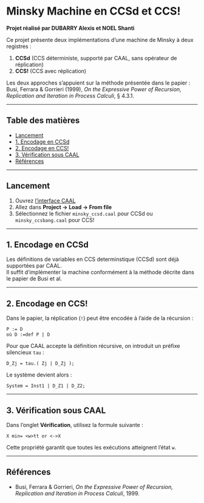 # Minsky Machine en CCSd et CCS!

**Projet réalisé par DUBARRY Alexis et NOEL Shanti**

Ce projet présente deux implémentations d’une machine de Minsky à deux registres :

1. **CCSd** (CCS déterministe, supporté par CAAL, sans opérateur de réplication)
2. **CCS!** (CCS avec réplication)

Les deux approches s’appuient sur la méthode présentée dans le papier :  
Busi, Ferrara & Gorrieri (1999), *On the Expressive Power of Recursion, Replication and Iteration in Process Calculi*, § 4.3.1.

---

## Table des matières

- [Lancement](#lancement)  
- [1. Encodage en CCSd](#1-encodage-en-ccsd)  
- [2. Encodage en CCS!](#2-encodage-en-ccs)  
- [3. Vérification sous CAAL](#3-v%C3%A9rification-sous-caal)  
- [Références](#r%C3%A9f%C3%A9rences)  

---

## Lancement

1. Ouvrez [l’interface CAAL](https://caal.cs.aau.dk/)  
2. Allez dans **Project → Load → From file**  
3. Sélectionnez le fichier `minsky_ccsd.caal` pour CCSd ou `minsky_ccsbang.caal` pour CCS!

---

## 1. Encodage en CCSd

Les définitions de variables en CCS determinstique (CCSd) sont déjà supportées par CAAL.  
Il suffit d’implémenter la machine conformément à la méthode décrite dans le papier de Busi et al.

---

## 2. Encodage en CCS!

Dans le papier, la réplication (`!`) peut être encodée à l’aide de la récursion :

```
P := D
où D :=def P | D
```

Pour que CAAL accepte la définition récursive, on introduit un préfixe silencieux `tau` :
```
D_Zj = tau.( Zj | D_Zj );
```

Le système devient alors :
```
System = Inst1 | D_Z1 | D_Z2;
```

---

## 3. Vérification sous CAAL

Dans l’onglet **Vérification**, utilisez la formule suivante :
```
X min= <w>tt or <->X
```
Cette propriété garantit que toutes les exécutions atteignent l’état `w`.

---

## Références

- Busi, Ferrara & Gorrieri, *On the Expressive Power of Recursion, Replication and Iteration in Process Calculi*, 1999.
